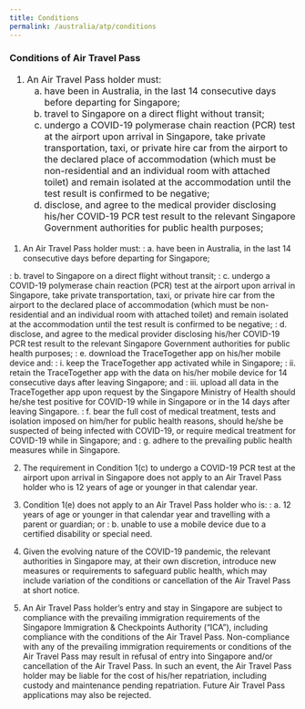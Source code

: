 ```yaml
---
title: Conditions
permalink: /australia/atp/conditions
---
```


### **Conditions of Air Travel Pass**

<ol style="font-size:18px;">
  <li style="font-size:16px; list-style-type:decimal;"> An Air Travel Pass holder must: 
     <ol style="font-size:18px; list-style-type:lower-alpha;">
  <li style="font-size:16px; list-style-type:lower-alpha;"> have been in Australia, in the last 14 consecutive days before departing for Singapore;</li>
        <li style="font-size:16px; list-style-type:lower-alpha;"> travel to Singapore on a direct flight without transit;</li>
       <li style="font-size:16px; list-style-type:lower-alpha;"> undergo a COVID-19 polymerase chain reaction (PCR) test at the airport upon arrival in Singapore, take private transportation, taxi, or private hire car from the airport to the declared place of accommodation (which must be non-residential and an individual room with attached toilet) and remain isolated at the accommodation until the test result is confirmed to be negative;</li>
       <li style="font-size:16px; list-style-type:lower-alpha;"> disclose, and agree to the medical provider disclosing his/her COVID-19 PCR test result to the relevant Singapore Government authorities for public health purposes;</li>
    </ol>
  </li>
</ol>




1. An Air Travel Pass holder must:
: a. have been in Australia, in the last 14 consecutive days before departing for Singapore;

: b. travel to Singapore on a direct flight without transit;
: c. undergo a COVID-19 polymerase chain reaction (PCR) test at the airport upon arrival in Singapore, take private transportation, taxi, or private hire car from the airport to the declared place of accommodation (which must be non-residential and an individual room with attached toilet) and remain isolated at the accommodation until the test result is confirmed to be negative;
: d. disclose, and agree to the medical provider disclosing his/her COVID-19 PCR test result to the relevant Singapore Government authorities for public health purposes;
: e. download the TraceTogether app on his/her mobile device and:
  : i. keep the TraceTogether app activated while in Singapore;
  : ii. retain the TraceTogether app with the data on his/her mobile device for 14 consecutive days after leaving Singapore; and
  : iii. upload all data in the TraceTogether app upon request by the Singapore Ministry of Health should he/she test positive for COVID-19 while in Singapore or in the 14 days after leaving Singapore.
: f. bear the full cost of medical treatment, tests and isolation imposed on him/her for public health reasons, should he/she be suspected of being infected with COVID-19, or require medical treatment for COVID-19 while in Singapore; and
: g. adhere to the prevailing public health measures while in Singapore.

2. The requirement in Condition 1(c) to undergo a COVID-19 PCR test at the airport upon arrival in Singapore does not apply to an Air Travel Pass holder who is 12 years of age or younger in that calendar year.

3. Condition 1(e) does not apply to an Air Travel Pass holder who is:
: a. 12 years of age or younger in that calendar year and travelling with a parent or guardian; or
: b. unable to use a mobile device due to a certified disability or special need.

4. Given the evolving nature of the COVID-19 pandemic, the relevant authorities in Singapore may, at their own discretion, introduce new measures or requirements to safeguard public health, which may include variation of the conditions or cancellation of the Air Travel Pass at short notice.

5. An Air Travel Pass holder’s entry and stay in Singapore are subject to compliance with the prevailing immigration requirements of the Singapore Immigration & Checkpoints Authority (“ICA”), including compliance with the conditions of the Air Travel Pass. Non-compliance with any of the prevailing immigration requirements or conditions of the Air Travel Pass may result in refusal of entry into Singapore and/or cancellation of the Air Travel Pass. In such an event, the Air Travel Pass holder may be liable for the cost of his/her repatriation, including custody and maintenance pending repatriation. Future Air Travel Pass applications may also be rejected.
